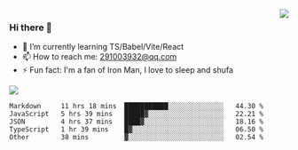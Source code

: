 <img align='right' src='https://github-readme-stats.vercel.app/api?username=niaogege&show_icons=true&theme=radical'/>

### Hi there 👋

- 🌱 I’m currently learning TS/Babel/Vite/React
- 📫 How to reach me: 291003932@qq.com
- ⚡ Fun fact:  I'm a fan of Iron Man, I love to sleep and shufa

![](https://github-readme-stats.vercel.app/api/top-langs/?username=niaogege&layout=compact)

<!--START_SECTION:waka-->
```text
Markdown     11 hrs 18 mins  ███████████░░░░░░░░░░░░░░   44.30 % 
JavaScript   5 hrs 39 mins   █████▓░░░░░░░░░░░░░░░░░░░   22.21 % 
JSON         4 hrs 37 mins   ████▓░░░░░░░░░░░░░░░░░░░░   18.16 % 
TypeScript   1 hr 39 mins    █▓░░░░░░░░░░░░░░░░░░░░░░░   06.50 % 
Other        38 mins         ▓░░░░░░░░░░░░░░░░░░░░░░░░   02.54 % 
```
<!--END_SECTION:waka-->
